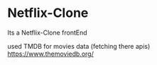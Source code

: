 # Netflix-Clone
Its a Netflix-Clone frontEnd

used TMDB for movies data (fetching there apis)
https://www.themoviedb.org/
